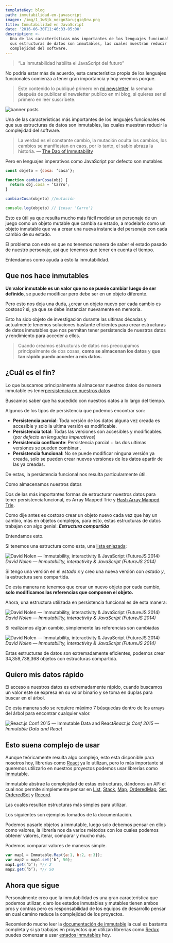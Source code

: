 ```yaml
---
templateKey: blog
path: immutabilidad-en-javascript
imagen: /img/1_1w8jk_necgn3arujgiq8rw.png
title: Inmutabilidad en JavaScript
date: '2016-06-30T11:46:33-05:00'
description: >-
  Una de las características más importantes de los lenguajes funcionales es que
  sus estructuras de datos son inmutables, las cuales muestran reducir la
  complejidad del software.
---
```

> “La inmutabilidad habilita el JavaScript del futuro”

No podría estar más de acuerdo, esta característica propia de los lenguajes funcionales comienza a tener gran importancia y hoy veremos porque.

> Este contenido lo publiqué primero en [mi newsletter](https://tinyletter.com/yeion7), la semana después de publicar el newsletter publico en mi blog, si quieres ser el primero en leer suscríbete.

![banner posts](/img/1_1w8jk_necgn3arujgiq8rw.png)

Una de las características más importantes de los lenguajes funcionales es que sus estructuras de datos son inmutables, las cuales muestran reducir la complejidad del software.

> La verdad es el constante cambio, la mutación oculta los cambios, los cambios se manifiestan en caos, por lo tanto, el sabio abraza la historia. — [The Dao of Immutability](https://medium.com/javascript-scene/the-dao-of-immutability-9f91a70c88cd#.b1cayh7g7)

Pero en lenguajes imperativos como JavaScript por defecto son mutables.

```js
const objeto = {cosa: ‘casa’};

function cambiarCosa(obj) {
  return obj.cosa = ‘Carro’;
}

cambiarCosa(objeto) //mutación

console.log(objeto) // {cosa: 'Carro'}
```

Esto es útil ya que resulta mucho más fácil modelar un personaje de un juego como un objeto mutable que cambia su estado, a modelarlo como un objeto inmutable que va a crear una nueva instancia del personaje con cada cambio de su estado.

El problema con esto es que no tenemos manera de saber el estado pasado de nuestro personaje, así que tenemos que tener en cuenta el tiempo.

Entendamos como ayuda a esto la inmutabilidad.

## Que nos hace inmutables

**Un valor inmutable es un valor que no se puede cambiar luego de ser definido**, se puede modificar pero debe ser en un objeto diferente.

Pero esto nos deja una duda, ¿crear un objeto nuevo por cada cambio es costoso? si, ya que se debe instanciar nuevamente en memoria.

Esto ha sido objeto de investigación durante las ultimas décadas y actualmente tenemos soluciones bastante eficientes para crear estructuras de datos inmutables que nos permitan tener persistencia de nuestros datos y rendimiento para acceder a ellos.

> Cuando creamos estructuras de datos nos preocupamos principalmente de dos cosas, **como se almacenan los datos** y **que tan rápido puedo acceder a mis datos.**

## ¿Cuál es el fin?

Lo que buscamos principalmente al almacenar nuestros datos de manera inmutable es tener[persistencia en nuestros datos](https://es.wikipedia.org/wiki/Persistencia_(inform%C3%A1tica))

Buscamos saber que ha sucedido con nuestros datos a lo largo del tiempo.

Algunos de los tipos de persistencia que podemos encontrar son:

* **Persistencia parcial**: Toda versión de los datos alguna vez creada es accesible y solo la ultima versión es modificable.
* **Persistencia total**: Todas las versiones son accesibles y modificables. (_por defecto en lenguajes imperativos_)
* **Persistencia confluente**: Persistencia parcial + las dos ultimas versiones se pueden combinar .
* **Persistencia funcional**: No se puede modificar ninguna versión ya creada, solo se pueden crear nuevos versiones de los datos apartir de las ya creadas.

De estas, la persistencia funcional nos resulta particularmente útil.

Como almacenamos nuestros datos

Dos de las más importantes formas de estructurar nuestros datos para tener persistenciafuncional, es Array Mapped Trie y [Hash Array Mapped Trie](https://en.wikipedia.org/wiki/Hash_array_mapped_trie).

Como dije antes es costoso crear un objeto nuevo cada vez que hay un cambio, más en objetos complejos, para esto, estas estructuras de datos trabajan con algo genial: _**Estructura compartida**_

Entendamos esto.

Si tenemos una estructura como esta, una [lista enlazada](https://es.wikipedia.org/wiki/Lista_enlazada):

![David Nolen — Immutability, interactivity & JavaScript (FutureJS 2014)](https://cdn-images-1.medium.com/max/2000/1*QVkukbkkPmvtkKZ7gY47ng.png)
_David Nolen — Immutability, interactivity & JavaScript (FutureJS 2014)_

Si tengo una versión en el _estado x_ y creo una nueva versión con _estado y_, la estructura sera compartida.

De esta manera no tenemos que crear un nuevo objeto por cada cambio, **solo modificamos las referencias que componen el objeto.**

Ahora, una estructura utilizada en persistencia funcional es de esta manera:

![David Nolen — Immutability, interactivity & JavaScript (FutureJS 2014)](https://cdn-images-1.medium.com/max/2000/1*DVTYnM7EkXX0C1LtW_O2sQ.png)
_David Nolen — Immutability, interactivity & JavaScript (FutureJS 2014)_

Si realizamos algún cambio, simplemente las referencias son cambiadas

![David Nolen — Immutability, interactivity & JavaScript (FutureJS 2014)](https://cdn-images-1.medium.com/max/2000/1*Vt-9IeXtnlG3Avn4o7hWwg.png)
_David Nolen — Immutability, interactivity & JavaScript (FutureJS 2014)_

Estas estructuras de datos son extremadamente eficientes, podemos crear 34,359,738,368 objetos con estructuras compartida.

## Quiero mis datos rápido

El acceso a nuestros datos es extremadamente rápido, cuando buscamos un valor este se expresa en su valor binario y se toma en duplas para buscar en el árbol.

De esta manera solo se requiere máximo 7 búsquedas dentro de los arrays del árbol para encontrar cualquier valor.

![React.js Conf 2015 — Immutable Data and React](https://cdn-images-1.medium.com/max/2424/1*unempNOCiGKF50FPmqrhYw.png)_React.js Conf 2015 — Immutable Data and React_

## Esto suena complejo de usar

Aunque teóricamente resulta algo complejo, esto esta disponible para nosotros hoy, librerías como [React](https://facebook.github.io/react/) ya lo utilizan, pero lo más importante si queremos utilizarlo en nuestros proyectos podemos usar librerías como [Immutable](https://facebook.github.io/immutable-js/).

Immutable abstrae la complejidad de estas estructuras, dándonos un API el cual nos permite simplemente pensar en [List](https://facebook.github.io/immutable-js/docs/#/List), [Stack](https://facebook.github.io/immutable-js/docs/#/Stack), [Map](https://facebook.github.io/immutable-js/docs/#/Map), [OrderedMap](https://facebook.github.io/immutable-js/docs/#/OrderedMap), [Set](https://facebook.github.io/immutable-js/docs/#/Set), [OrderedSet](https://facebook.github.io/immutable-js/docs/#/OrderedSet) y [Record](https://facebook.github.io/immutable-js/docs/#/Record).

Las cuales resultan estructuras más simples para utilizar.

Los siguientes son ejemplos tomados de la documentación.

Podemos pasarle objetos a immutable, luego solo debemos pensar en ellos como valores, la librería nos da varios métodos con los cuales podemos obtener valores, iterar, comparar y mucho más.

Podemos comparar valores de maneras simple.

```js
var map1 = Immutable.Map({a:1, b:2, c:3});
var map2 = map1.set(‘b’, 50);
map1.get(‘b’); *// 2
map2.get(‘b’); *// 50
```

## Ahora que sigue

Personalmente creo que la inmutabilidad es una gran característica que podemos utilizar, claro los estados inmutables y mutables tienen ambos pros y contras pero es responsabilidad de los equipos de desarrollo pensar en cual camino reduce la complejidad de los proyectos.

Recomiendo mucho leer la [documentación de immutable](https://facebook.github.io/immutable-js/docs/#/) la cual es bastante completa y si ya trabajas en proyectos que utilizan librerías como [Redux](http://redux.js.org/) puedes comenzar a usar [estados inmutables](https://medium.com/react-redux/estado-inmutable-con-redux-e-immutable-js-5a3d69ef0451#.32v0trm0t) hoy.
